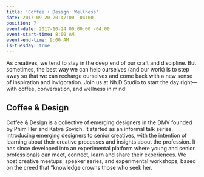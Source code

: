 ```yaml
---
title: 'Coffee + Design: Wellness'
date: 2017-09-20 20:47:00 -04:00
position: 7
event-date: 2017-10-24 00:00:00 -04:00
event-start-time: 8:00 AM
event-end-time: 9:00 AM
is-tuesday: true
---
```


As creatives, we tend to stay in the deep end of our craft and discipline. But sometimes, the best way we can help ourselves (and our work) is to step away so that we can recharge ourselves and come back with a new sense of inspiration and invigoration. Join us at Nh.D Studio to start the day right—with coffee, conversation, and wellness in mind!

## Coffee & Design
Coffee & Design is a collective of emerging designers in the DMV founded by Phim Her and Katya Sovich. It started as an informal talk series, introducing emerging designers to senior creatives, with the intention of learning about their creative processes and insights about the profession. It has since developed into an experimental platform where young and senior professionals can meet, connect, learn and share their experiences. We host creative meetups, speaker series, and experimental workshops, based on the creed that “knowledge crowns those who seek her.